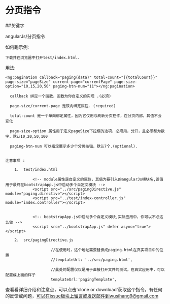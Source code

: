 # 分页指令

##关键字

angularJs/分页指令

如何跑示例:

    下载并在浏览器中打开test/index.html.

用法:

    <ng:pagination callback="paging(data)" total-count="{{totalCount}}" page-size="pageSize" current-page="currentPage" page-size-option="10,15,20,50" paging-btn-num="11"></ng:pagination>
    
      callback 绑定一个函数，函数为你自定义的实现 .(必须)

      page-size/current-page 是双向绑定属性. (required)

      total-count 是一个单向绑定属性，因为它仅用与刷新分页控件，在分页内部，其值不会变化

      page-size-option 属性用于定义pageSize下拉框的选项，必须用，分开，且必须都为数字，默认10,20,50,100

      paging-btn-num 可以指定展示多少个分页按钮，默认7个.(optional).


    注意事项 :

        1.  test/index.html

                <!-- module属性是自定义的属性，其值为要引入的angularJs模块名,该值用于最终在bootstrapApp.js中启动多个自定义模块 -->
                <script src="../src/pagingDirective.js" module="paging.directive"></script>
                <script src="../test/index-controller.js" module="index.controller"></script>


                <!-- bootstrapApp.js中启动多个自定义模块,实际应用中，你可以不必这么做 -->
                <script src="../bootstrapApp.js" defer async="true"></script>

        2.  src/pagingDirective.js

                        //在使用时，这个地址需要替换成paging.html在真实项目中的位置
                        //templateUrl: '../src/paging.html',

                        //此处的配置仅仅是用于直接打开文件的测试，在真实应用中，可以配置成上面的样子
                        templateUrl:'pagingTemplate',

   查看看详细介绍和注意点，可以点击'clone or download'获取这个指令。有任何的反馈或问题，可以在issue板块上留言或发送邮件到wusihang9@gmail.com


